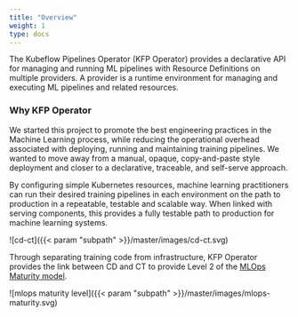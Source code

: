```yaml
---
title: "Overview"
weight: 1
type: docs
---
```


The Kubeflow Pipelines Operator (KFP Operator) provides a declarative API for managing and running ML pipelines with Resource Definitions on multiple providers.
A provider is a runtime environment for managing and executing ML pipelines and related resources.

### Why KFP Operator

We started this project to promote the best engineering practices in the Machine Learning process, while reducing the operational overhead associated with deploying, running and maintaining training pipelines. We wanted to move away from a manual, opaque, copy-and-paste style deployment and closer to a declarative, traceable, and self-serve approach.


By configuring simple Kubernetes resources, machine learning practitioners can run their desired training pipelines in each environment on the path to production in a repeatable, testable and scalable way. When linked with serving components, this provides a fully testable path to production for machine learning systems.

![cd-ct]({{< param "subpath" >}}/master/images/cd-ct.svg)

Through separating training code from infrastructure, KFP Operator provides 
the link between CD and CT to provide Level 2 of the [MLOps Maturity model](https://cloud.google.com/architecture/mlops-continuous-delivery-and-automation-pipelines-in-machine-learning#mlops_level_2_cicd_pipeline_automation). 

![mlops maturity level]({{< param "subpath" >}}/master/images/mlops-maturity.svg)
